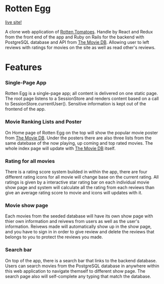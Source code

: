 # Rotten Egg

[live site!](https://rottenegg.herokuapp.com/#/)

A clone web application of [Rotten Tomatoes](https://www.rottentomatoes.com/). Handle by React and Redux from the front end of the app and Ruby on Rails for the backend with PostgreSQL database and API from [The Movie DB](https://www.themoviedb.org/). Allowing user to left reviews with ratings for movies on the site as well as read other's reviews.

# Features

### Single-Page App
 
Rotten Egg is a single-page app; all content is delivered on one static page. The root page listens to a SessionStore and renders content based on a call to SessionStore.currentUser(). Sensitive information is kept out of the frontend of the app. 

### Movie Ranking Lists and Poster

On Home page of Rotten Egg on the top will show the popular movie poster from [The Movie DB](https://www.themoviedb.org/). Under the posters there are also three lists from the same datebase of the now playing, up coming and top rated movies. The whole index page will update with [The Movie DB](https://www.themoviedb.org/) itself.

### Rating for all movies

There is a rating score system builded in within the app, there are four different rating icons for all movie will change base on the current rating. All ratings is given by a interactive star rating bar on each individual movie show page and system will calculate all the rating from each reviews than give an average rating score to movie and icons will updates with it.

### Movie show page

Each movies from the seeded database will have its own show page with thier own information and reivews from users as well as the user's information. Reivews made will automatically show up in the show page, and you have to sign in in order to give review and delete the reviews that belongs to you to protect the reviews you made.

### Search bar 

On top of the app, there is a search bar that links to the backend database. Users can search movies from the PostgreSQL database in anywhere within this web application to navigate themself to different show page. The search page also will self-complete any typing that match the database.

